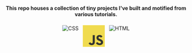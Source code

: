 <h4 align="center">This repo houses a collection of tiny projects I've built and motified from various tutorials.</h4>

<p align="center">
<img src="https://freeiconshop.com/wp-content/uploads/edd/css-solid.png" alt="CSS" height="60" style="vertical-align:top; margin:4px">
<img src="https://raw.githubusercontent.com/github/explore/80688e429a7d4ef2fca1e82350fe8e3517d3494d/topics/javascript/javascript.png" alt="Javascript" height="60" style="vertical-align:top; margin:4px">
<img src="https://freeiconshop.com/wp-content/uploads/edd/html-solid.png" alt="HTML" height="60" style="vertical-align:top; margin:4px">
</p>
